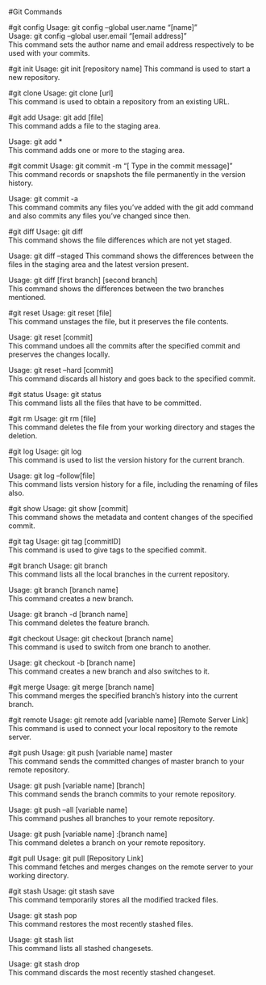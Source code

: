 #Git Commands

#git config
Usage: git config –global user.name “[name]”  
Usage: git config –global user.email “[email address]”  
This command sets the author name and email address respectively to be used with your commits.

#git init
Usage: git init [repository name]
This command is used to start a new repository.

#git clone
Usage: git clone [url]  
This command is used to obtain a repository from an existing URL.

#git add
Usage: git add [file]  
This command adds a file to the staging area.

Usage: git add *  
This command adds one or more to the staging area.

#git commit
Usage: git commit -m “[ Type in the commit message]”  
This command records or snapshots the file permanently in the version history.

Usage: git commit -a  
This command commits any files you’ve added with the git add command and also commits any files you’ve changed since then.

#git diff
Usage: git diff  
This command shows the file differences which are not yet staged.

Usage: git diff –staged
This command shows the differences between the files in the staging area and the latest version present.

Usage: git diff [first branch] [second branch]  
This command shows the differences between the two branches mentioned.

#git reset
Usage: git reset [file]  
This command unstages the file, but it preserves the file contents.

Usage: git reset [commit]  
This command undoes all the commits after the specified commit and preserves the changes locally.

Usage: git reset –hard [commit]  
This command discards all history and goes back to the specified commit.

#git status
Usage: git status  
This command lists all the files that have to be committed.

#git rm
Usage: git rm [file]  
This command deletes the file from your working directory and stages the deletion.

#git log
Usage: git log  
This command is used to list the version history for the current branch.

Usage: git log –follow[file]  
This command lists version history for a file, including the renaming of files also.

#git show
Usage: git show [commit]  
This command shows the metadata and content changes of the specified commit.

#git tag
Usage: git tag [commitID]  
This command is used to give tags to the specified commit.

#git branch
Usage: git branch  
This command lists all the local branches in the current repository.

Usage: git branch [branch name]  
This command creates a new branch.

Usage: git branch -d [branch name]  
This command deletes the feature branch.

#git checkout
Usage: git checkout [branch name]  
This command is used to switch from one branch to another.

Usage: git checkout -b [branch name]  
This command creates a new branch and also switches to it.

#git merge
Usage: git merge [branch name]  
This command merges the specified branch’s history into the current branch.

#git remote
Usage: git remote add [variable name] [Remote Server Link]  
This command is used to connect your local repository to the remote server.

#git push
Usage: git push [variable name] master  
This command sends the committed changes of master branch to your remote repository.

Usage: git push [variable name] [branch]  
This command sends the branch commits to your remote repository.

Usage: git push –all [variable name]  
This command pushes all branches to your remote repository.

Usage: git push [variable name] :[branch name]  
This command deletes a branch on your remote repository.

#git pull
Usage: git pull [Repository Link]  
This command fetches and merges changes on the remote server to your working directory.

#git stash
Usage: git stash save  
This command temporarily stores all the modified tracked files.

Usage: git stash pop  
This command restores the most recently stashed files.

Usage: git stash list  
This command lists all stashed changesets.

Usage: git stash drop  
This command discards the most recently stashed changeset.
